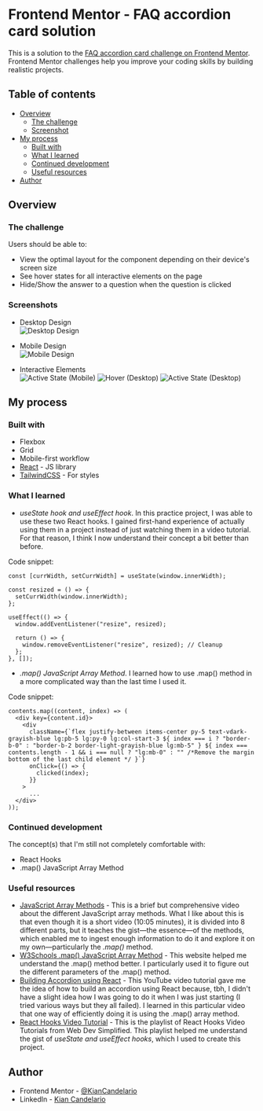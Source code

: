 # Frontend Mentor - FAQ accordion card solution

This is a solution to the [FAQ accordion card challenge on Frontend Mentor](https://www.frontendmentor.io/challenges/faq-accordion-card-XlyjD0Oam). Frontend Mentor challenges help you improve your coding skills by building realistic projects.

## Table of contents

- [Overview](#overview)
  - [The challenge](#the-challenge)
  - [Screenshot](#screenshot)
- [My process](#my-process)
  - [Built with](#built-with)
  - [What I learned](#what-i-learned)
  - [Continued development](#continued-development)
  - [Useful resources](#useful-resources)
- [Author](#author)

## Overview

### The challenge

Users should be able to:

- View the optimal layout for the component depending on their device's screen size
- See hover states for all interactive elements on the page
- Hide/Show the answer to a question when the question is clicked

### Screenshots

- Desktop Design <br />
  ![Desktop Design](./faqAccordion/public/design/desktop_design.png)

- Mobile Design <br />
  ![Mobile Design](./faqAccordion/public/design/mobile_design.png)

- Interactive Elements <br />
  ![Active State (Mobile)](./faqAccordion/public/design/mobile_active.png)
  ![Hover (Desktop)](./faqAccordion/public/design/hover_state.png)
  ![Active State (Desktop)](./faqAccordion/public/design/desktop_active.png)

## My process

### Built with

- Flexbox
- Grid
- Mobile-first workflow
- [React](https://reactjs.org/) - JS library
- [TailwindCSS](https://tailwindcss.com/) - For styles

### What I learned

- _useState hook and useEffect hook_. In this practice project, I was able to use these two React hooks. I gained first-hand experience of actually using them in a project instead of just watching them in a video tutorial. For that reason, I think I now understand their concept a bit better than before.

Code snippet:

```tsx
const [currWidth, setCurrWidth] = useState(window.innerWidth);

const resized = () => {
  setCurrWidth(window.innerWidth);
};

useEffect(() => {
  window.addEventListener("resize", resized);

  return () => {
    window.removeEventListener("resize", resized); // Cleanup
  };
}, []);
```

- _.map() JavaScript Array Method_. I learned how to use .map() method in a more complicated way than the last time I used it.

Code snippet:

```tsx
contents.map((content, index) => (
  <div key={content.id}>
    <div
      className={`flex justify-between items-center py-5 text-vdark-grayish-blue lg:pb-5 lg:py-0 lg:col-start-3 ${ index === i ? "border-b-0" : "border-b-2 border-light-grayish-blue lg:mb-5" } ${ index === contents.length - 1 && i === null ? "lg:mb-0" : "" /*Remove the margin bottom of the last child element */ }`}
      onClick={() => {
        clicked(index);
      }}
    >
      ...
  </div>
));
```

### Continued development

The concept(s) that I'm still not completely comfortable with:

- React Hooks
- .map() JavaScript Array Method

### Useful resources

- [JavaScript Array Methods](https://youtu.be/R8rmfD9Y5-c) - This is a brief but comprehensive video about the different JavaScript array methods. What I like about this is that even though it is a short video (10:05 minutes), it is divided into 8 different parts, but it teaches the gist—the essence—of the methods, which enabled me to ingest enough information to do it and explore it on my own—particularly the _.map()_ method.
- [W3Schools .map() JavaScript Array Method](https://www.w3schools.com/jsref/jsref_map.asp) - This website helped me understand the .map() method better. I particularly used it to figure out the different parameters of the .map() method.
- [Building Accordion using React](https://youtu.be/bGpZrr32ECw) - This YouTube video tutorial gave me the idea of how to build an accordion using React because, tbh, I didn't have a slight idea how I was going to do it when I was just starting (I tried various ways but they all failed). I learned in this particular video that one way of efficiently doing it is using the .map() array method.
- [React Hooks Video Tutorial](https://youtube.com/playlist?list=PLZlA0Gpn_vH8EtggFGERCwMY5u5hOjf-h) - This is the playlist of React Hooks Video Tutorials from Web Dev Simplified. This playlist helped me understand the gist of _useState and useEffect hooks_, which I used to create this project.

## Author

- Frontend Mentor - [@KianCandelario](https://www.frontendmentor.io/profile/KianCandelario)
- LinkedIn - [Kian Candelario](https://www.linkedin.com/in/kian-candelario-11440a240/)
